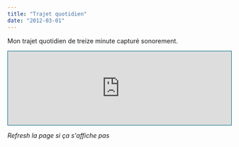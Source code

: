 ```yaml
---
title: "Trajet quotidien"
date: "2012-03-01"
---
```


Mon trajet quotidien de treize minute capturé sonorement.

<iframe style="border: 1px solid #006688;" src="http://w.soundcloud.com/player/?url=http%3A%2F%2Fapi.soundcloud.com%2Ftracks%2F38326556&amp;auto_play=false&amp;show_artwork=false&amp;color=006688" frameborder="no" scrolling="no" width="100%" height="166"></iframe>

_Refresh la page si ça s'affiche pas_
